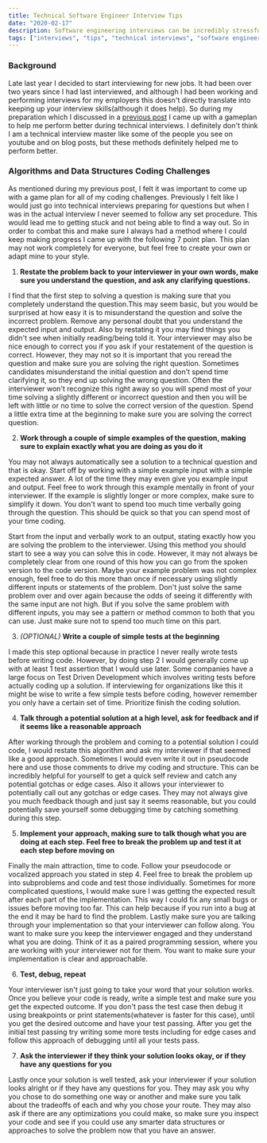 ```yaml
---
title: Technical Software Engineer Interview Tips
date: "2020-02-17"
description: Software engineering interviews can be incredibly stressful and difficult. Recently, I went looking for a new job and threw myself back into this anxiety inducing process. In order to perform better in my interviews I came up with a 7 step game plan for technical interviews. This is by no means a fool proof guide to passing technical interviews, but can definitely help you to perform better. Previously I discussed some ways I prepared for these interviews [here](/preparing-for-software-engineering-interviews/).
tags: ["interviews", "tips", "technical interviews", "software engineering interviews"]
---
```

### Background
Late last year I decided to start interviewing for new jobs. It had been over two years since I had last interviewed, and although I had been working and performing interviews for my employers this doesn't directly translate into keeping up your interview skills(although it does help). So during my preparation which I discussed in a [previous post](/preparing-for-software-engineering-interviews/) I came up with a gameplan to help me perform better during technical interviews. I definitely don't think I am a technical interview master like some of the people you see on youtube and on blog posts, but these methods definitely helped me to perform better.

### Algorithms and Data Structures Coding Challenges
As mentioned during my previous post, I felt it was important to come up with a game plan for all of my coding challenges. Previously I felt like I would just go into technical interviews preparing for questions but when I was in the actual interview I never seemed to follow any set procedure. This would lead me to getting stuck and not being able to find a way out. So in order to combat this and make sure I always had a method where I could keep making progress I came up with the following 7 point plan. This plan may not work completely for everyone, but feel free to create your own or adapt mine to your style.

1. **Restate the problem back to your interviewer in your own words, make sure you understand the question, and ask any clarifying questions.**

I find that the first step to solving a question is making sure that you completely understand the question.This may seem basic, but you would be surprised at how easy it is to misunderstand the question and solve the incorrect problem. Remove any personal doubt that you understand the expected input and output. Also by restating it you may find things you didn't see when initially reading/being told it. Your interviewer may also be nice enough to correct you if you ask if your restatement of the question is correct. However, they may not so it is important that you reread the question and make sure you are solving the right question. Sometimes candidates misunderstand the initial question and don't spend time clarifying it, so they end up solving the wrong question. Often the interviewer won't recognize this right away so you will spend most of your time solving a slightly different or incorrect question and then you will be left with little or no time to solve the correct version of the question. Spend a little extra time at the beginning to make sure you are solving the correct question.

2. **Work through a couple of simple examples of the question, making sure to explain exactly what you are doing as you do it**

You may not always automatically see a solution to a technical question and that is okay. Start off by working with a simple example input with a simple expected answer. A lot of the time they may even give you example input and output. Feel free to work through this example mentally in front of your interviewer. If the example is slightly longer or more complex, make sure to simplify it down. You don't want to spend too much time verbally going through the question. This should be quick so that you can spend most of your time coding.

Start from the input and verbally work to an output, stating exactly how you are solving the problem to the interviewer. Using this method you should start to see a way you can solve this in code. However, it may not always be completely clear from one round of this how you can go from the spoken version to the code version. Maybe your example problem was not complex enough, feel free to do this more than once if necessary using slightly different inputs or statements of the problem. Don't just solve the same problem over and over again because the odds of seeing it differently with the same input are not high. But if you solve the same problem with different inputs, you may see a pattern or method common to both that you can use. Just make sure not to spend too much time on this part.

3. *(OPTIONAL)* **Write a couple of simple tests at the beginning**

I made this step optional because in practice I never really wrote tests before writing code. However, by doing step 2 I would generally come up with at least 1 test assertion that I would use later. Some companies have a large focus on Test Driven Development which involves writing tests before actually coding up a solution. If interviewing for organizations like this it might be wise to write a few simple tests before coding, however remember you only have a certain set of time. Prioritize finish the coding solution.

4. **Talk through a potential solution at a high level, ask for feedback and if it seems like a reasonable approach**

After working through the problem and coming to a potential solution I could code, I would restate this algorithm and ask my interviewer if that seemed like a good approach. Sometimes I would even write it out in pseudocode here and use those comments to drive my coding and structure. This can be incredibly helpful for yourself to get a quick self review and catch any potential gotchas or edge cases. Also it allows your interviewer to potentially call out any gotchas or edge cases. They may not always give you much feedback though and just say it seems reasonable, but you could potentially save yourself some debugging time by catching something during this step.

5. **Implement your approach, making sure to talk though what you are doing at each step. Feel free to break the problem up and test it at each step before moving on**

Finally the main attraction, time to code. Follow your pseudocode or vocalized approach you stated in step 4. Feel free to break the problem up into subproblems and code and test those individually. Sometimes for more complicated questions, I would make sure I was getting the expected result after each part of the implementation. This way I could fix any small bugs or issues before moving too far. This can help because if you run into a bug at the end it may be hard to find the problem. Lastly make sure you are talking through your implementation so that your interviewer can follow along. You want to make sure you keep the interviewer engaged and they understand what you are doing. Think of it as a paired programming session, where you are working with your interviewer not for them. You want to make sure your implementation is clear and approachable.

6. **Test, debug, repeat**

Your interviewer isn't just going to take your word that your solution works. Once you believe your code is ready, write a simple test and make sure you get the expected outcome. If you don't pass the test case then debug it using breakpoints or print statements(whatever is faster for this case), until you get the desired outcome and have your test passing. After you get the initial test passing try writing some more tests including for edge cases and follow this approach of debugging until all your tests pass.

7. **Ask the interviewer if they think your solution looks okay, or if they have any questions for you**

Lastly once your solution is well tested, ask your interviewer if your solution looks alright or if they have any questions for you. They may ask you why you chose to do something one way or another and make sure you talk about the tradeoffs of each and why you chose your route. They may also ask if there are any optimizations you could make, so make sure you inspect your code and see if you could use any smarter data structures or approaches to solve the problem now that you have an answer.
